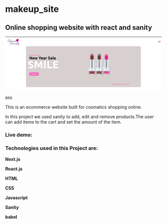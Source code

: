 # makeup_site

 ## Online shopping website with react and sanity

![alt text](https://github.com/RawanAli1993/makeup_site/blob/master/makeup/navbarsite.png?raw=true)

ass

This is an ecommerce website built for cosmatics shopping online.

In this project we used sanity to add, edit and remove products.The user can add items to the cart and set the amount of the item.

### Live demo:


### Technologies used in this Project are:


**Next.js**


**React.js**


**HTML**


**CSS**


**Javascript**


**Sanity**


**babel**
